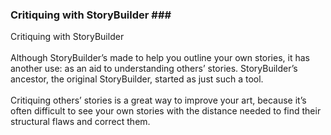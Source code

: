 ### Critiquing with StoryBuilder ### <br/>
Critiquing with StoryBuilder <br/>
 <br/>
Although StoryBuilder’s made to help you outline your own stories, it has another use: as an aid to understanding others’ stories. StoryBuilder’s ancestor, the original StoryBuilder, started as just such a tool. <br/>
 <br/>
Critiquing others’ stories is a great way to improve your art, because it’s often difficult to see your own stories with the distance needed to find their structural flaws and correct them.  <br/>
 <br/>
 <br/>
